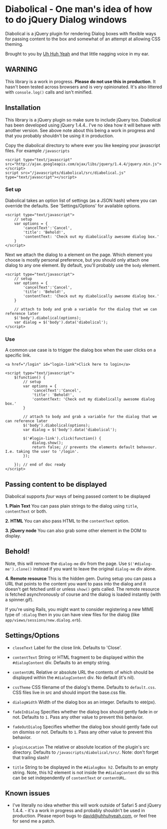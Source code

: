 Diabolical - One man's idea of how to do jQuery Dialog windows
==============================================================

Diabolical is a jQuery plugin for rendering Dialog boxes with flexible ways for passing content to the box and somewhat of an attempt at allowing CSS theming.

Brought to you by [Uh Huh Yeah](http://uhhuhyeah.com/) and that little nagging voice in my ear.

WARNING
-------

This library is a work in progress. **Please do not use this in production**. It hasn't been tested across browsers and is very opinionated. It's also littered with `console.log()` calls and isn't minified.

Installation
------------

This library is a jQuery plugin so make sure to include jQuery too. Diabolical has been developed using jQuery 1.4.4.. I've no idea how it will behave with another version. See above note about this being a work in progress and that you probably shouldn't be using it in production.

Copy the diabolical directory to where ever you like keeping your javascript files. For example `/javascripts`

	<script type="text/javascript" src="http://ajax.googleapis.com/ajax/libs/jquery/1.4.4/jquery.min.js"></script>
	script src="/javascripts/diabolical/src/diabolical.js" type="text/javascript"></script>
	
### Set up

Diabolical takes an option list of settings (as a JSON hash) where you can override the defaults. See 'Settings/Options' for available options.

	<script type="text/javascript">
		// setup
		var options = {
			'cancelText':'Cancel',
			'title': 'Behold!',
			'contentText: 'Check out my diabolically awesome dialog box.'
		}
	</script>
	
Next we attach the dialog to a element on the page. Which element you choose is mostly personal preference, but you should only attach one dialog to any one element. By default, you'll probably use the `body` element.
	
	<script type="text/javascript">
		// setup
		var options = {
			'cancelText':'Cancel',
			'title': 'Behold!',
			'contentText: 'Check out my diabolically awesome dialog box.'
		}

		// attach to body and grab a variable for the dialog that we can reference later
		$('body').diabolical(options);
		var dialog = $('body').data('diabolical');
	</script>

### Use	

A common use case is to trigger the dialog box when the user clicks on a specific link.

	<a href="/login" id="login-link">Click here to login</a>
	
	<script type="text/javascript">
		$(function() {
			// setup
			var options = {
				'cancelText':'Cancel',
				'title': 'Behold!',
				'contentText: 'Check out my diabolically awesome dialog box.'
			}

			// attach to body and grab a variable for the dialog that we can reference later
			$('body').diabolical(options);
			var dialog = $('body').data('diabolical');
				
			$('#login-link').click(function() {
				dialog.show();
				return false; // prevents the elements default behavour. I.e. taking the user to '/login'.
			});
			
		}); // end of doc ready
	</script>
	
Passing content to be displayed
-------------------------------

Diabolical supports *four* ways of being passed content to be displayed

**1. Plain Text**
You can pass plain strings to the dialog using `title`, `contentText` or both.

 <script>
 	 var options = {
	   'title': 'Behold!',
		 'contentText' : 'Check out my diabolically awesome dialog box.'
	 }
 </script>

**2. HTML**
You can also pass HTML to the `contentText` option.

 <script>
   var options = {
	   'contentText' : '<h3>Check out my diabolically <a href="#">awesome</a> dialog box.</h3>'
	 }
 </script>
	
**3. jQuery node**
You can also grab some other element in the DOM to display. 

 <div id="dialog-me">
	 <h2>Behold!</h2>
 </div>
	
 <script>
   var options = {
	   'contentText' : $('#dialog-me')
	 }
 </script>
	
Note, this will remove the `dialog-me` div from the page. Use `$('#dialog-me').clone()` instead if you want to leave the original `dialog-me` div alone.

**4. Remote resource**
This is the hidden gem. During setup you can pass a URL that points to the content you want to pass into the dialog and it doesn't get fetched until or unless `show()` gets called. The remote resource is fetched asynchronously of course and the dialog is loaded instantly (with a spinner.gif).

 <script>
   var options = {
	   'contentURL' : '/login'
	 }
 </script>

If you're using Rails, you might want to consider registering a new MIME type of `:dialog` then in you can have view files for the dialog (like `app/views/sessions/new.dialog.erb`).

Settings/Options
----------------

*	`closeText`
	Label for the close link. Defaults to 'Close'.

*	`contentText`
	String or HTML fragment to be displayed within the `#dialogContent` div. Defaults to an empty string.
	
* `contentURL`
	Relative or absolute URL the contents of which should be displayed within the `#dialogContent` div. No default (it's nil).
	
* `cssTheme`
	CSS filename of the dialog's theme. Defaults to `default.css`. CSS files live in src and should import the base.css file.
	
* `dialogWidth`
	Width of the dialog box as an integer. Defaults to `400`(px).
	
* `fadeInDialog`
	Specifies whether the dialog box should gently fade in or not. Defaults to `1`. Pass any other value to prevent this behavior.
	
* `fadeOutDialog`
	Specifies whether the dialog box should gently fade out on dismiss or not. Defaults to `1`. Pass any other value to prevent this behavior.
	
* `pluginLocation`
	The relative or absolute location of the plugin's src directory. Defaults to `/javascripts/diabolical/src/`. Note: don't forget that trailing slash!
	
* `title`
	String to be displayed in the `#dialogBox h2`. Defaults to an empty string. Note, this h2 element is not inside the `#dialogContent` div so this can be set independently of `contentText` or `contentURL`.


Known issues
------------

* I've literally no idea whether this will work outside of Safari 5 and jQuery 1.4.4. - it's a work in progress and probably shouldn't be used in production. Please report bugs to [david@uhhuhyeah.com](mailto:david@uhhuhyeah.com?subject=Diabolical), or feel free for send me a patch.

	
